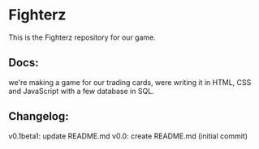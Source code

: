 # Fighterz
This is the Fighterz repository for our game.
## Docs:
we're making a game for our trading cards, were writing it in HTML, CSS and JavaScript with a few database in SQL.
## Changelog:
v0.1beta1: update README.md
v0.0: create README.md (initial commit)
